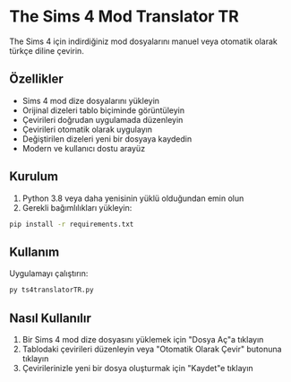 # The Sims 4 Mod Translator TR

The Sims 4 için indirdiğiniz mod dosyalarını manuel veya otomatik olarak türkçe diline çevirin.

## Özellikler

- Sims 4 mod dize dosyalarını yükleyin
- Orijinal dizeleri tablo biçiminde görüntüleyin
- Çevirileri doğrudan uygulamada düzenleyin
- Çevirileri otomatik olarak uygulayın
- Değiştirilen dizeleri yeni bir dosyaya kaydedin
- Modern ve kullanıcı dostu arayüz

## Kurulum

1. Python 3.8 veya daha yenisinin yüklü olduğundan emin olun
2. Gerekli bağımlılıkları yükleyin:
```bash
pip install -r requirements.txt
```

## Kullanım

Uygulamayı çalıştırın:
```bash
py ts4translatorTR.py
```

## Nasıl Kullanılır

1. Bir Sims 4 mod dize dosyasını yüklemek için "Dosya Aç"a tıklayın
2. Tablodaki çevirileri düzenleyin veya "Otomatik Olarak Çevir" butonuna tıklayın
3. Çevirilerinizle yeni bir dosya oluşturmak için "Kaydet"e tıklayın
